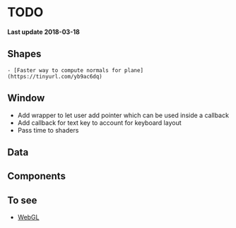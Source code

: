 # TODO

**Last update 2018-03-18**

## Shapes

    - [Faster way to compute normals for plane](https://tinyurl.com/yb9ac6dq)

## Window

  - Add wrapper to let user add pointer which can be used inside a callback
  - Add callback for text key to account for keyboard layout
  - Pass time to shaders

## Data


## Components


## To see

  - [WebGL](http://learnwebgl.brown37.net/index.html)
